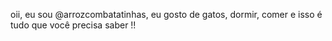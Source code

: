 oii, eu sou @arrozcombatatinhas,
eu gosto de gatos, dormir, comer e
isso é tudo que você precisa saber !!
